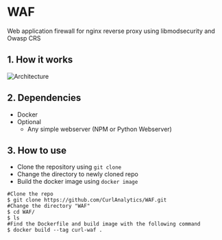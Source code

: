# WAF
Web application firewall for nginx reverse proxy using libmodsecurity and Owasp CRS

## 1. How it works
![Architecture](../blob/master/conf/Mod_security.jpg?raw=true "Architecture")
## 2. Dependencies
- Docker
- Optional
  - Any simple webserver (NPM or Python Webserver)
## 3. How to use
- Clone the repository using `git clone`
- Change the directory to newly cloned repo
- Build the docker image using `docker image`
```
#Clone the repo
$ git clone https://github.com/CurlAnalytics/WAF.git
#Change the directory "WAF"
$ cd WAF/
$ ls
#Find the Dockerfile and build image with the following command
$ docker build --tag curl-waf .

```

